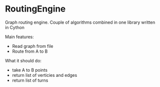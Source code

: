 # RoutingEngine
Graph routing engine. Couple of algorithms combined in one library written in Cython

Main features:

 - Read graph from file
 - Route from A to B

What it should do:

 - take A to B points
 - return list of verticies and edges
 - return list of turns
